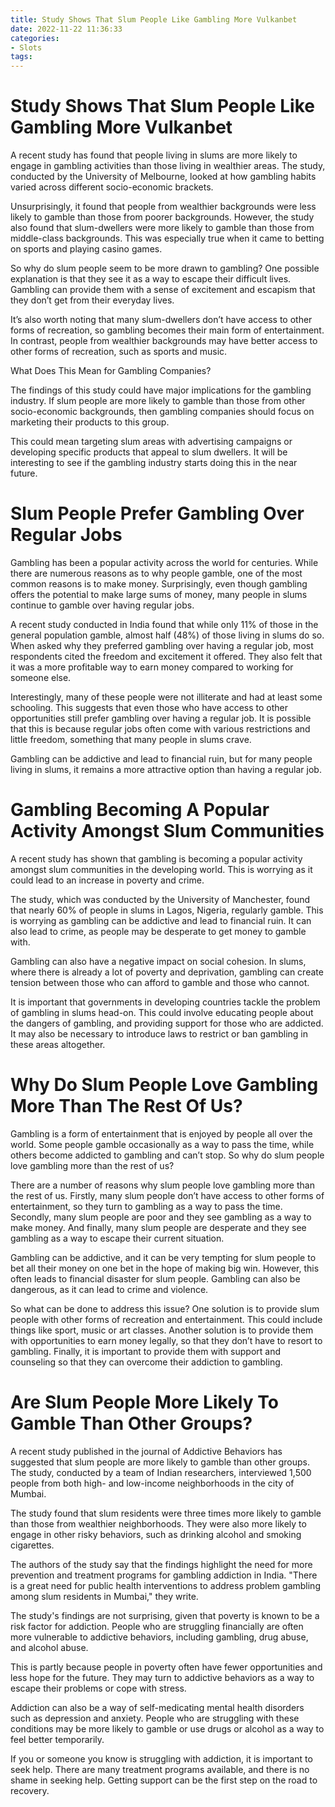 ```yaml
---
title: Study Shows That Slum People Like Gambling More Vulkanbet
date: 2022-11-22 11:36:33
categories:
- Slots
tags:
---
```



#  Study Shows That Slum People Like Gambling More Vulkanbet

A recent study has found that people living in slums are more likely to engage in gambling activities than those living in wealthier areas. The study, conducted by the University of Melbourne, looked at how gambling habits varied across different socio-economic brackets.

Unsurprisingly, it found that people from wealthier backgrounds were less likely to gamble than those from poorer backgrounds. However, the study also found that slum-dwellers were more likely to gamble than those from middle-class backgrounds. This was especially true when it came to betting on sports and playing casino games.

So why do slum people seem to be more drawn to gambling? One possible explanation is that they see it as a way to escape their difficult lives. Gambling can provide them with a sense of excitement and escapism that they don’t get from their everyday lives.

It’s also worth noting that many slum-dwellers don’t have access to other forms of recreation, so gambling becomes their main form of entertainment. In contrast, people from wealthier backgrounds may have better access to other forms of recreation, such as sports and music.

What Does This Mean for Gambling Companies?

The findings of this study could have major implications for the gambling industry. If slum people are more likely to gamble than those from other socio-economic backgrounds, then gambling companies should focus on marketing their products to this group.

This could mean targeting slum areas with advertising campaigns or developing specific products that appeal to slum dwellers. It will be interesting to see if the gambling industry starts doing this in the near future.

#  Slum People Prefer Gambling Over Regular Jobs

Gambling has been a popular activity across the world for centuries. While there are numerous reasons as to why people gamble, one of the most common reasons is to make money. Surprisingly, even though gambling offers the potential to make large sums of money, many people in slums continue to gamble over having regular jobs.

A recent study conducted in India found that while only 11% of those in the general population gamble, almost half (48%) of those living in slums do so. When asked why they preferred gambling over having a regular job, most respondents cited the freedom and excitement it offered. They also felt that it was a more profitable way to earn money compared to working for someone else.

Interestingly, many of these people were not illiterate and had at least some schooling. This suggests that even those who have access to other opportunities still prefer gambling over having a regular job. It is possible that this is because regular jobs often come with various restrictions and little freedom, something that many people in slums crave.

Gambling can be addictive and lead to financial ruin, but for many people living in slums, it remains a more attractive option than having a regular job.

#  Gambling Becoming A Popular Activity Amongst Slum Communities

A recent study has shown that gambling is becoming a popular activity amongst slum communities in the developing world. This is worrying as it could lead to an increase in poverty and crime.

The study, which was conducted by the University of Manchester, found that nearly 60% of people in slums in Lagos, Nigeria, regularly gamble. This is worrying as gambling can be addictive and lead to financial ruin. It can also lead to crime, as people may be desperate to get money to gamble with.

Gambling can also have a negative impact on social cohesion. In slums, where there is already a lot of poverty and deprivation, gambling can create tension between those who can afford to gamble and those who cannot.

It is important that governments in developing countries tackle the problem of gambling in slums head-on. This could involve educating people about the dangers of gambling, and providing support for those who are addicted. It may also be necessary to introduce laws to restrict or ban gambling in these areas altogether.

#  Why Do Slum People Love Gambling More Than The Rest Of Us?

Gambling is a form of entertainment that is enjoyed by people all over the world. Some people gamble occasionally as a way to pass the time, while others become addicted to gambling and can’t stop. So why do slum people love gambling more than the rest of us?

There are a number of reasons why slum people love gambling more than the rest of us. Firstly, many slum people don’t have access to other forms of entertainment, so they turn to gambling as a way to pass the time. Secondly, many slum people are poor and they see gambling as a way to make money. And finally, many slum people are desperate and they see gambling as a way to escape their current situation.

Gambling can be addictive, and it can be very tempting for slum people to bet all their money on one bet in the hope of making big win. However, this often leads to financial disaster for slum people. Gambling can also be dangerous, as it can lead to crime and violence.

So what can be done to address this issue? One solution is to provide slum people with other forms of recreation and entertainment. This could include things like sport, music or art classes. Another solution is to provide them with opportunities to earn money legally, so that they don’t have to resort to gambling. Finally, it is important to provide them with support and counseling so that they can overcome their addiction to gambling.

#  Are Slum People More Likely To Gamble Than Other Groups?

A recent study published in the journal of Addictive Behaviors has suggested that slum people are more likely to gamble than other groups. The study, conducted by a team of Indian researchers, interviewed 1,500 people from both high- and low-income neighborhoods in the city of Mumbai.

The study found that slum residents were three times more likely to gamble than those from wealthier neighborhoods. They were also more likely to engage in other risky behaviors, such as drinking alcohol and smoking cigarettes.

The authors of the study say that the findings highlight the need for more prevention and treatment programs for gambling addiction in India. "There is a great need for public health interventions to address problem gambling among slum residents in Mumbai," they write.

The study's findings are not surprising, given that poverty is known to be a risk factor for addiction. People who are struggling financially are often more vulnerable to addictive behaviors, including gambling, drug abuse, and alcohol abuse.

This is partly because people in poverty often have fewer opportunities and less hope for the future. They may turn to addictive behaviors as a way to escape their problems or cope with stress.

Addiction can also be a way of self-medicating mental health disorders such as depression and anxiety. People who are struggling with these conditions may be more likely to gamble or use drugs or alcohol as a way to feel better temporarily.

If you or someone you know is struggling with addiction, it is important to seek help. There are many treatment programs available, and there is no shame in seeking help. Getting support can be the first step on the road to recovery.